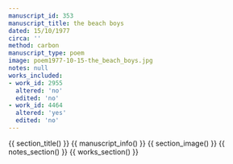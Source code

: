 ```yaml
---
manuscript_id: 353
manuscript_title: the beach boys
dated: 15/10/1977
circa: ''
method: carbon
manuscript_type: poem
image: poem1977-10-15-the_beach_boys.jpg
notes: null
works_included:
- work_id: 2955
  altered: 'no'
  edited: 'no'
- work_id: 4464
  altered: 'yes'
  edited: 'no'
---
```


{{ section_title() }}
{{ manuscript_info() }}
{{ section_image() }}
{{ notes_section() }}
{{ works_section() }}
